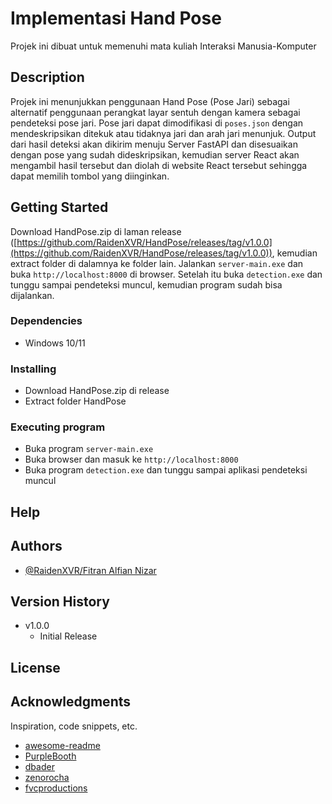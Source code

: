 # Implementasi Hand Pose

Projek ini dibuat untuk memenuhi mata kuliah Interaksi Manusia-Komputer

## Description

Projek ini menunjukkan penggunaan Hand Pose (Pose Jari) sebagai alternatif penggunaan perangkat layar sentuh dengan kamera sebagai pendeteksi pose jari. Pose jari dapat dimodifikasi di `poses.json` dengan mendeskripsikan ditekuk atau tidaknya jari dan arah jari menunjuk. Output dari hasil deteksi akan dikirim menuju Server FastAPI dan disesuaikan dengan pose yang sudah dideskripsikan, kemudian server React akan mengambil hasil tersebut dan diolah di website React tersebut sehingga dapat memilih tombol yang diinginkan.

## Getting Started

Download HandPose.zip di laman release ([https://github.com/RaidenXVR/HandPose/releases/tag/v1.0.0](https://github.com/RaidenXVR/HandPose/releases/tag/v1.0.0)), kemudian extract folder di dalamnya ke folder lain. Jalankan `server-main.exe` dan buka `http://localhost:8000` di browser. Setelah itu buka `detection.exe` dan tunggu sampai pendeteksi muncul, kemudian program sudah bisa dijalankan.

### Dependencies

* Windows 10/11

### Installing

* Download HandPose.zip di release
* Extract folder HandPose

### Executing program

* Buka program `server-main.exe`
* Buka browser dan masuk ke `http://localhost:8000`
* Buka program `detection.exe` dan tunggu sampai aplikasi pendeteksi muncul

## Help


## Authors

* [@RaidenXVR/Fitran Alfian Nizar](https://github.com/RaidenXVR)

## Version History

* v1.0.0
    * Initial Release

## License

## Acknowledgments

Inspiration, code snippets, etc.
* [awesome-readme](https://github.com/matiassingers/awesome-readme)
* [PurpleBooth](https://gist.github.com/PurpleBooth/109311bb0361f32d87a2)
* [dbader](https://github.com/dbader/readme-template)
* [zenorocha](https://gist.github.com/zenorocha/4526327)
* [fvcproductions](https://gist.github.com/fvcproductions/1bfc2d4aecb01a834b46)